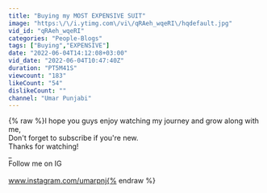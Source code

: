 ```yaml
---
title: "Buying my MOST EXPENSIVE SUIT"
image: "https:\/\/i.ytimg.com\/vi\/qRAeh_wqeRI\/hqdefault.jpg"
vid_id: "qRAeh_wqeRI"
categories: "People-Blogs"
tags: ["Buying","EXPENSIVE"]
date: "2022-06-04T14:12:08+03:00"
vid_date: "2022-06-04T10:47:40Z"
duration: "PT5M41S"
viewcount: "183"
likeCount: "54"
dislikeCount: ""
channel: "Umar Punjabi"
---
```

{% raw %}I hope you guys enjoy watching my journey and grow along with me,<br />Don't forget to subscribe if you're new. <br />Thanks for watching!<br />_<br />Follow me on IG <br /><br />www.instagram.com/umarpnj{% endraw %}

